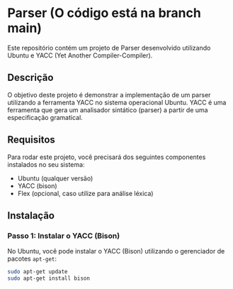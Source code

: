 # Parser (O código está na branch main)

Este repositório contém um projeto de Parser desenvolvido utilizando Ubuntu e YACC (Yet Another Compiler-Compiler).

## Descrição

O objetivo deste projeto é demonstrar a implementação de um parser utilizando a ferramenta YACC no sistema operacional Ubuntu. YACC é uma ferramenta que gera um analisador sintático (parser) a partir de uma especificação gramatical.

## Requisitos

Para rodar este projeto, você precisará dos seguintes componentes instalados no seu sistema:

- Ubuntu (qualquer versão)
- YACC (bison)
- Flex (opcional, caso utilize para análise léxica)

## Instalação

### Passo 1: Instalar o YACC (Bison)

No Ubuntu, você pode instalar o YACC (Bison) utilizando o gerenciador de pacotes `apt-get`:

```bash
sudo apt-get update
sudo apt-get install bison
